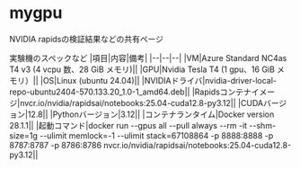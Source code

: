 # mygpu

NVIDIA rapidsの検証結果などの共有ページ

実験機のスペックなど
|項目|内容|備考|
|--|--|--|
|VM|Azure Standard NC4as T4 v3 (4 vcpu 数、28 GiB メモリ)||
|GPU|Nvidia Tesla T4 (1 gpu、16 GiB メモリ）||
|OS|Linux (ubuntu 24.04)||
|NVIDIAドライバ|nvidia-driver-local-repo-ubuntu2404-570.133.20_1.0-1_amd64.deb||
|Rapidsコンテナイメージ|nvcr.io/nvidia/rapidsai/notebooks:25.04-cuda12.8-py3.12||
|CUDAバージョン|12.8||
|Pythonバージョン|3.12||
|コンテナランタイム|Docker version 28.1.1||
|起動コマンド|docker run --gpus all --pull always --rm -it     --shm-size=1g --ulimit memlock=-1 --ulimit stack=67108864     -p 8888:8888 -p 8787:8787 -p 8786:8786     nvcr.io/nvidia/rapidsai/notebooks:25.04-cuda12.8-py3.12||

